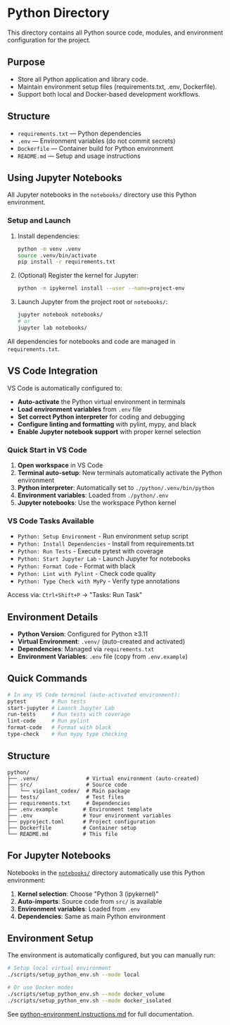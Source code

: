 # Python Directory

This directory contains all Python source code, modules, and environment configuration for the project.

## Purpose

- Store all Python application and library code.
- Maintain environment setup files (requirements.txt, .env, Dockerfile).
- Support both local and Docker-based development workflows.

## Structure

- `requirements.txt` — Python dependencies
- `.env` — Environment variables (do not commit secrets)
- `Dockerfile` — Container build for Python environment
- `README.md` — Setup and usage instructions

## Using Jupyter Notebooks

All Jupyter notebooks in the `notebooks/` directory use this Python environment.

### Setup and Launch

1. Install dependencies:
   ```bash
   python -m venv .venv
   source .venv/bin/activate
   pip install -r requirements.txt
   ```
2. (Optional) Register the kernel for Jupyter:
   ```bash
   python -m ipykernel install --user --name=project-env
   ```
3. Launch Jupyter from the project root or `notebooks/`:
   ```bash
   jupyter notebook notebooks/
   # or
   jupyter lab notebooks/
   ```

All dependencies for notebooks and code are managed in `requirements.txt`.

## VS Code Integration

VS Code is automatically configured to:

- **Auto-activate** the Python virtual environment in terminals
- **Load environment variables** from `.env` file
- **Set correct Python interpreter** for coding and debugging
- **Configure linting and formatting** with pylint, mypy, and black
- **Enable Jupyter notebook support** with proper kernel selection

### Quick Start in VS Code

1. **Open workspace** in VS Code
2. **Terminal auto-setup**: New terminals automatically activate the Python environment
3. **Python interpreter**: Automatically set to `./python/.venv/bin/python`
4. **Environment variables**: Loaded from `./python/.env`
5. **Jupyter notebooks**: Use the workspace Python kernel

### VS Code Tasks Available

- `Python: Setup Environment` - Run environment setup script
- `Python: Install Dependencies` - Install from requirements.txt
- `Python: Run Tests` - Execute pytest with coverage
- `Python: Start Jupyter Lab` - Launch Jupyter for notebooks
- `Python: Format Code` - Format with black
- `Python: Lint with Pylint` - Check code quality
- `Python: Type Check with MyPy` - Verify type annotations

Access via: `Ctrl+Shift+P` → "Tasks: Run Task"

## Environment Details

- **Python Version**: Configured for Python ≥3.11
- **Virtual Environment**: `.venv/` (auto-created and activated)
- **Dependencies**: Managed via `requirements.txt`
- **Environment Variables**: `.env` file (copy from `.env.example`)

## Quick Commands

```bash
# In any VS Code terminal (auto-activated environment):
pytest        # Run tests
start-jupyter # Launch Jupyter Lab
run-tests     # Run tests with coverage
lint-code     # Run pylint
format-code   # Format with black
type-check    # Run mypy type checking
```

## Structure

```
python/
├── .venv/               # Virtual environment (auto-created)
├── src/                 # Source code
│   └── vigilant_codex/  # Main package
├── tests/               # Test files
├── requirements.txt     # Dependencies
├── .env.example        # Environment template
├── .env                # Your environment variables
├── pyproject.toml      # Project configuration
├── Dockerfile          # Container setup
└── README.md           # This file
```

## For Jupyter Notebooks

Notebooks in the [`notebooks/`](../notebooks/) directory automatically use this Python environment:

1. **Kernel selection**: Choose "Python 3 (ipykernel)"
2. **Auto-imports**: Source code from `src/` is available
3. **Environment variables**: Loaded from `.env`
4. **Dependencies**: Same as main Python environment

## Environment Setup

The environment is automatically configured, but you can manually run:

```bash
# Setup local virtual environment
./scripts/setup_python_env.sh --mode local

# Or use Docker modes
./scripts/setup_python_env.sh --mode docker_volume
./scripts/setup_python_env.sh --mode docker_isolated
```

See [python-environment.instructions.md](../.github/instructions/python-environment.instructions.md) for full documentation.
